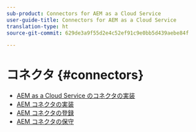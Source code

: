 ```yaml
---
sub-product: Connectors for AEM as a Cloud Service
user-guide-title: Connectors for AEM as a Cloud Service
translation-type: ht
source-git-commit: 629de3a9f55d2e4c52ef91c9e0bb5d439aebe84f

---
```



# コネクタ {#connectors}

+ [AEM as a Cloud Service のコネクタの実装 ](/help/connectors/home.md)
+ [AEM コネクタの実装](implement.md)
+ [AEM コネクタの登録](submit.md)
+ [AEM コネクタの保守](maintain.md)
